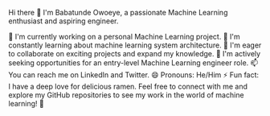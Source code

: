 Hi there 👋
I'm Babatunde Owoeye, a passionate Machine Learning enthusiast and aspiring engineer.

🔭 I'm currently working on a personal Machine Learning project.
🌱 I'm constantly learning about machine learning system architecture.
👯 I'm eager to collaborate on exciting projects and expand my knowledge.
🤔 I'm actively seeking opportunities for an entry-level Machine Learning engineer role.
📫 You can reach me on LinkedIn and Twitter.
😄 Pronouns: He/Him
⚡ Fun fact: I have a deep love for delicious ramen.
Feel free to connect with me and explore my GitHub repositories to see my work in the world of machine learning! 🚀
